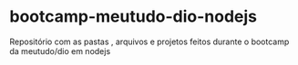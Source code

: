 # bootcamp-meutudo-dio-nodejs
Repositório com as pastas , arquivos e projetos feitos durante o bootcamp da meutudo/dio  em nodejs
